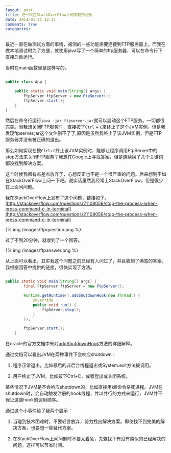 ```yaml
---
layout: post
title: 记一次在StackOverFlow上问问题的经历
date: 2014-01-21 12:47
comments: true
categories: 
---
```


最近一直在做测试方面的事情，被测的一些功能需要连接到FTP服务器上。而我在做本地测试时为了方便，就使用java写了一个简单的ftp服务器，可以在命令行下直接启动运行。

<!-- more -->

当时在main函数里是这样写的。

```java

public class App {

    public static void main(String[] args) {
        FtpServer ftpServer = new FtpServer();
        ftpServer.start();
    }
} 

```

然后在命令行运行`java -jar ftpserver.jar`就可以启动这个FTP服务。一切都很完美。当我想关闭FTP服务时，直接按了`Ctrl` + `C`来终止了这个JVM实例。但是我发现ftpserver.jar这个文件删不了了,原因是虽然我终止了该JVM实例，但是FTP服务器并没有被正确的退出。

那么如何实现在按`Ctrl`+`C`终止该JVM实例时，能够让程序调用FtpServer中的stop方法来关闭FTP服务？我想在Google上寻找答案，但是连续换了几个关键词都没找到解决方案。

这个时候我都有点差点放弃了，心想反正也不是一个很严重的问题。后来想到不如在StackOverFlow上问一下吧。说实话虽然我经常上StackOverFlow，但是很少在上面问问题。

我在StackOverFlow上发布了这个问题，链接如下。
[http://stackoverflow.com/questions/21108059/stop-the-process-when-press-command-c-in-terminal](http://stackoverflow.com/questions/21108059/stop-the-process-when-press-command-c-in-terminal)

{% img /images/ftpquestion.png %}

过了不到20分钟，就收到了一个回答。

{% img /images/ftpanswer.png %}


从上面可以看出，其实我这个问题之前已经有人问过了，并且收到了满意的答案。我根据回答中提供的链接，很快实现了方法。

```java

public static void main(String[] args) {
        final FtpServer ftpServer = new FtpServer();

        Runtime.getRuntime().addShutdownHook(new Thread() {
            @Override
            public void run() {
                ftpServer.stop();
            }
        });

        ftpServer.start();
    } 

```

在oracle的官方文档中有对[addShutdownHook](http://docs.oracle.com/javase/1.5.0/docs/api/java/lang/Runtime.html#addShutdownHook%28java.lang.Thread%29 )方法的详细解释。

通过文档可以看出JVM在两种事件下会响应shutdown：

1. 程序正常退出，比如最后的非后台线程退出或System.exit方法被调用。

2. 用户终止了JVM，比如按下Ctrl+C，或者登出或关闭系统。

某些情况下JVM是不会响应shutdown的，比如直接用kill命令杀死进程。JVM在shutdown时，会自动触发注册的hook线程，并以并行的方式来运行，JVM并不保证这些hook的调用顺序。

通过这个小事件给了我两个启示：

1. 当碰到技术困难时，不要轻言放弃，努力找出解决方案。即使找不到完美的解决方案，也要想一些替代方案。

2. 在StackOverFlow上问问题时不要太着急，先查找下有没有类似的已经解决的问题，这样可以节省时间。

